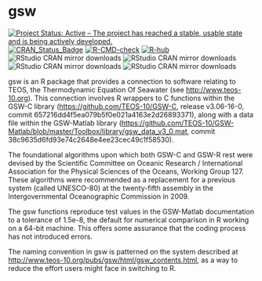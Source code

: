 # gsw

[![Project Status: Active – The project has reached a stable, usable
state and is being actively
developed.](http://www.repostatus.org/badges/latest/active.svg)](https://www.repostatus.org/)
[![CRAN\_Status\_Badge](https://www.r-pkg.org/badges/version/gsw)](https://cran.r-project.org/package=gsw)
[![R-CMD-check](https://github.com/TEOS-10/GSW-R/actions/workflows/R-CMD-check.yaml/badge.svg)](https://github.com/TEOS-10/GSW-R/actions/workflows/R-CMD-check.yaml)
[![R-hub](https://github.com/dankelley/GSW-R/actions/workflows/rhub.yaml/badge.svg)](https://github.com/dankelley/GSW-R/actions/workflows/rhub.yaml)
![RStudio CRAN mirror downloads](https://cranlogs.r-pkg.org/badges/last-month/gsw)
![RStudio CRAN mirror downloads](https://cranlogs.r-pkg.org/badges/last-week/gsw)
![RStudio CRAN mirror downloads](https://cranlogs.r-pkg.org/badges/last-day/gsw)
![RStudio CRAN mirror downloads](https://cranlogs.r-pkg.org/badges/grand-total/gsw)

gsw is an R package that provides a connection to software relating to TEOS,
the Thermodynamic Equation Of Seawater (see <http://www.teos-10.org>). This
connection involves R wrappers to C functions within the GSW-C library
(<https://github.com/TEOS-10/GSW-C>, release v3.06-16-0, commit
657216dd4f5ea079b5f0e021a4163e2d26893371), along with a data file within the
GSW-Matlab library
(<https://github.com/TEOS-10/GSW-Matlab/blob/master/Toolbox/library/gsw_data_v3_0.mat>,
commit 38c9635d6fd93e74c2648e4ee23cec49c1f58530).

The foundational algorithms upon which both GSW-C and GSW-R rest were devised
by the Scientific Committee on Oceanic Research / International Association for
the Physical Sciences of the Oceans, Working Group 127.  These algorithms were
recommended as a replacement for a previous system (called UNESCO-80) at the
twenty-fifth assembly in the Intergovernmental Oceanographic Commission in
2009.

The gsw functions reproduce test values in the GSW-Matlab documentation to a
tolerance of 1.5e-8, the default for numerical comparison in R working on a
64-bit machine.  This offers some assurance that the coding process has not
introduced errors.

The naming convention in gsw is patterned on the system described at
<http://www.teos-10.org/pubs/gsw/html/gsw_contents.html>, as a way to reduce
the effort users might face in switching to R.
